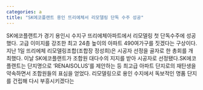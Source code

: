 ```yaml
---
categories: a
title: "SK에코플랜트 용인 뜨리에체서 리모델링 단독 수주 성공"
---
```

SK에코플랜트가 경기 용인시 수지구 뜨리에체아파트에서 리모델링 첫 단독수주에 성공했다. 고급 이미지를 강조한 최고 24층 높이의 아파트 490여가구를 짓겠다는 구상이다.지난 1일 뜨리에체 리모델링조합(조합장 정성희)은 시공자 선정을 골자로 한 총회를 개최했다. 이날 SK에코플랜트가 조합원 대다수의 지지를 받아 시공자로 선정됐다.SK에코플랜트는 단지명으로 ‘RENAISOLUS’를 제안하는 등 최고급 아파트 단지로의 재탄생을 약속하면서 조합원들의 표심을 얻었다. 리모델링으로 용인 수지에서 독보적인 명품 단지를 건립해 다시 부흥시키겠다는